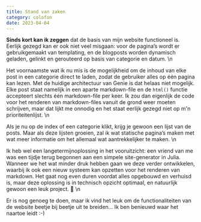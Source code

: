 ```yaml
---
title: Stand van zaken
category: colofon
date: 2023-04-04
---
```


**Sinds kort kan ik zeggen** dat de basis van mijn website functioneel is. Eerlijk gezegd kan er ook niet veel misgaan: voor de pagina’s wordt er gebruikgemaakt van templating, en de blogposts worden dynamisch geladen, gelinkt en gerouteerd op basis van categorie en datum.
\n

Het voornaamste wat ik nu mis is de mogelijkheid om de inhoud van elke post in een categorie direct te laden, zodat de gebruiker alles op één pagina kan lezen. Met de huidige architectuur van Genie is dat helaas niet mogelijk. Elke post staat namelijk in een aparte markdown-file en de `html()` functie accepteert slechts één markdown-file per keer. Ik zou dan eigenlijk de code voor het renderen van markdown-files vanuit de grond weer moeten schrijven, maar dat lijkt me onnodig en het staat eerlijk gezegd niet op m'n prioriteitenlijst.
\n

Als je nu op de index of een categorie klikt, krijg je gewoon een lijst van de posts. Maar als deze lijsten groeien, zal ik wat statische pagina’s maken met wat meer informatie om het allemaal wat aantrekkelijker te maken.
\n

Ik heb wel een langetermijnoplossing in het vooruitzicht: een vriend van me was een tijdje terug begonnen aan een simpele site-generator in Julia. Wanneer we het wat minder druk hebben gaan we deze verder ontwikkelen, waarbij ik ook een nieuw systeem kan opzetten voor het renderen van markdown. Het gaat nog even duren voordat alles opgebouwd en verhuisd is, maar deze oplossing is in technisch opzicht optimaal, en natuurlijk gewoon een leuk project. 🥰
\n

Er is nog genoeg te doen, maar ik vind het leuk om de functionaliteiten van de website beetje bij beetje uit te breiden... Ik ben benieuwd waar het naartoe leidt :-)

